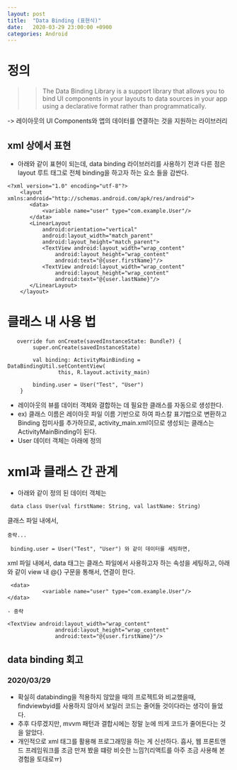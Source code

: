 ```yaml
---
layout: post
title:  "Data Binding (표현식)"
date:   2020-03-29 23:00:00 +0900
categories: Android
---
```


# 정의

>> The Data Binding Library is a support library that allows you to bind UI components in your layouts to data sources in your app using a declarative format rather than programmatically.

-> 레이아웃의 UI Components와 앱의 데이터를 연결하는 것을 지원하는 라이브러리

## xml 상에서 표현
- 아래와 같이 표현이 되는데, data binding 라이브러리를 사용하기 전과 다른 점은 
layout 루트 태그로 전체 binding을 하고자 하는 요소 들을 감싼다.

```
<?xml version="1.0" encoding="utf-8"?>
    <layout xmlns:android="http://schemas.android.com/apk/res/android">
       <data>
           <variable name="user" type="com.example.User"/>
       </data>
       <LinearLayout
           android:orientation="vertical"
           android:layout_width="match_parent"
           android:layout_height="match_parent">
           <TextView android:layout_width="wrap_content"
               android:layout_height="wrap_content"
               android:text="@{user.firstName}"/>
           <TextView android:layout_width="wrap_content"
               android:layout_height="wrap_content"
               android:text="@{user.lastName}"/>
       </LinearLayout>
    </layout>
```


# 클래스 내 사용 법

```
   override fun onCreate(savedInstanceState: Bundle?) {
        super.onCreate(savedInstanceState)

        val binding: ActivityMainBinding = DataBindingUtil.setContentView(
                this, R.layout.activity_main)

        binding.user = User("Test", "User")
    }
```

- 레이아웃의 뷰를 데이터 객체와 결합하는 데 필요한 클래스를 자동으로 생성한다.
- ex) 클래스 이름은 레이아웃 파일 이름 기반으로 하여 파스칼 표기법으로 변환하고 Binding 접미사를 추가하므로, 
activity_main.xml이므로 생성되는 클래스는 ActivityMainBinding이 된다. 
- User 데이터 객체는 아래에 정의

# xml과 클래스 간 관계

- 아래와 같이 정의 된 데이터 객체는

```
 data class User(val firstName: String, val lastName: String)

```

클래스 파일 내에서, 

```
중략...

 binding.user = User("Test", "User") 와 같이 데이터를 세팅하면,

```

xml 파일 내에서, data 태그는 클래스 파일에서 사용하고자 하는 속성을 세팅하고, 
아래와 같이 view 내 @{} 구문을 통해서, 연결이 한다.

```
 <data>
           <variable name="user" type="com.example.User"/>
</data>

- 중략

<TextView android:layout_width="wrap_content"
               android:layout_height="wrap_content"
               android:text="@{user.firstName}"/> 
```

## data binding 회고

### 2020/03/29
- 확실히 databinding을 적용하지 않았을 때의 프로젝트와 비교했을때, findviewbyid를 사용하지 않아서 보일러 코드는 줄어들 것이다라는 생각이 들었다.
- 추후 다루겠지만, mvvm 패턴과 결합시에는 정말 눈에 띄게 코드가 줄어든다는 것을 알았다. 
- 개인적으로 xml 태그를 활용해 프로그래밍을 하는 게 신선하다. 흡사, 웹 프론트앤드 프레임워크를 조금 만져 봤을 떄랑 비슷한 느낌?(리액트를 아주 조금 사용해 본 경험을 토대로ㅠ)

